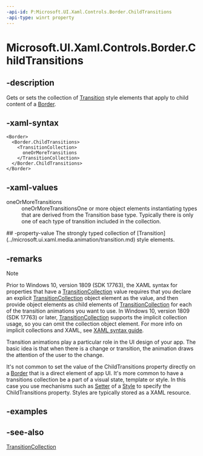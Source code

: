 ```yaml
---
-api-id: P:Microsoft.UI.Xaml.Controls.Border.ChildTransitions
-api-type: winrt property
---
```


<!-- Property syntax
public Windows.UI.Xaml.Media.Animation.TransitionCollection ChildTransitions { get;  set; }
-->

# Microsoft.UI.Xaml.Controls.Border.ChildTransitions

## -description
Gets or sets the collection of [Transition](../microsoft.ui.xaml.media.animation/transition.md) style elements that apply to child content of a [Border](border.md).

## -xaml-syntax
```xaml
<Border>
  <Border.ChildTransitions>
    <TransitionCollection>
      oneOrMoreTransitions
    </TransitionCollection>
  </Border.ChildTransitions>
</Border>
```


## -xaml-values
<dl><dt>oneOrMoreTransitions</dt><dd>oneOrMoreTransitionsOne or more object elements instantiating types that are derived from the Transition base type. Typically there is only one of each type of transition included in the collection.</dd>
</dl>
## -property-value
The strongly typed collection of [Transition](../microsoft.ui.xaml.media.animation/transition.md) style elements.

## -remarks

> [!NOTE]
> Prior to Windows 10, version 1809 (SDK 17763), the XAML syntax for properties that have a [TransitionCollection](../microsoft.ui.xaml.media.animation/transitioncollection.md) value requires that you declare an explicit [TransitionCollection](../microsoft.ui.xaml.media.animation/transitioncollection.md) object element as the value, and then provide object elements as child elements of [TransitionCollection](../microsoft.ui.xaml.media.animation/transitioncollection.md) for each of the transition animations you want to use. In Windows 10, version 1809 (SDK 17763) or later, [TransitionCollection](../microsoft.ui.xaml.media.animation/transitioncollection.md) supports the implicit collection usage, so you can omit the collection object element. For more info on implicit collections and XAML, see [XAML syntax guide](/windows/uwp/xaml-platform/xaml-syntax-guide).

Transition animations play a particular role in the UI design of your app. The basic idea is that when there is a change or transition, the animation draws the attention of the user to the change.

It's not common to set the value of the ChildTransitions property directly on a [Border](border.md) that is a direct element of app UI. It's more common to have a transitions collection be a part of a visual state, template or style. In this case you use mechanisms such as [Setter](../microsoft.ui.xaml/setter.md) of a [Style](../microsoft.ui.xaml/style.md) to specify the ChildTransitions property. Styles are typically stored as a XAML resource.

## -examples

## -see-also
[TransitionCollection](../microsoft.ui.xaml.media.animation/transitioncollection.md)
